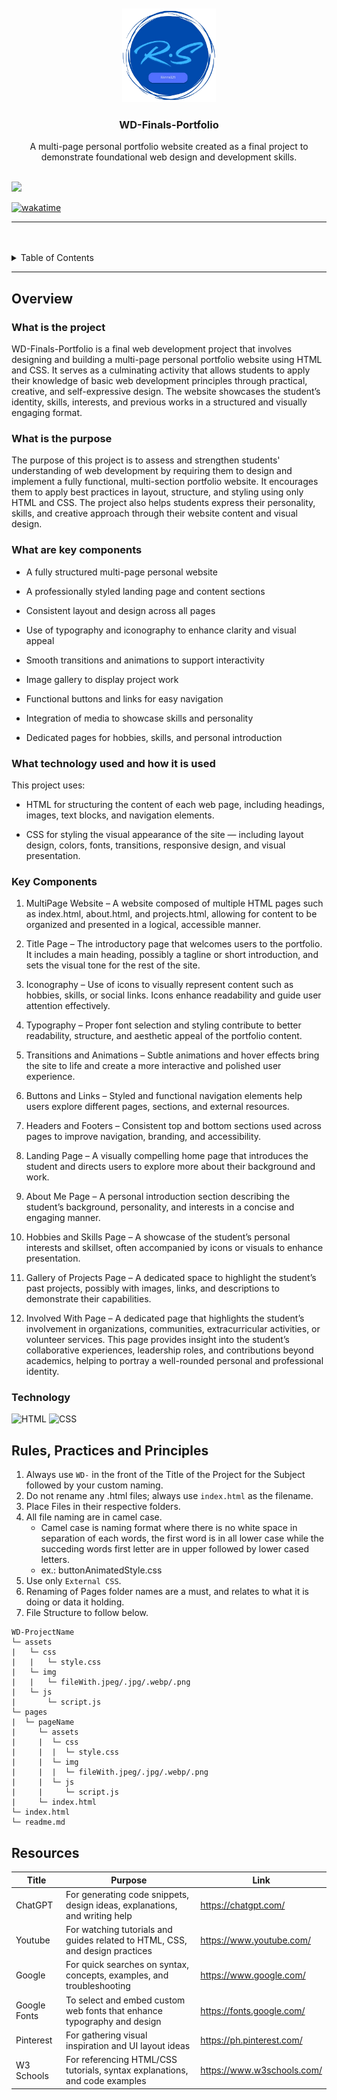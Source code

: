 <a name="readme-top">

<br/>

<br />
<div align="center">
  <a href="https://github.com/Ricco321/">
    <img src="./assets/img/RS_LOGO-removebg-preview.png" alt="RS logo" width="150" height="150">
  </a>
  <h3 align="center">WD-Finals-Portfolio</h3>
</div>
<div align="center">
  A multi-page personal portfolio website created as a final project to demonstrate foundational web design and development skills.
</div>

<br />

![](https://visit-counter.vercel.app/counter.png?page=Ricco321/WD-Finals-Portfolio)

[![wakatime](https://wakatime.com/badge/user/b07c8277-10ac-4d61-b396-e054e69f3d20.svg)](https://wakatime.com/badge/user/018dd99a-4985-4f98-8216-6ca6fe2ce0f8/project/63501637-9a31-42f0-960d-4d0ab47977f8)

---

<br />
<br />

<details>
  <summary>Table of Contents</summary>
  <ol>
    <li>
      <a href="#overview">Overview</a>
      <ol>
        <li>
          <a href="#key-components">Key Components</a>
        </li>
        <li>
          <a href="#technology">Technology</a>
        </li>
      </ol>
    </li>
    <li>
      <a href="#rule,-practices-and-principles">Rules, Practices and Principles</a>
    </li>
    <li>
      <a href="#resources">Resources</a>
    </li>
  </ol>
</details>

---

## Overview


### What is the project

WD-Finals-Portfolio is a final web development project that involves designing and building a multi-page personal portfolio website using HTML and CSS. It serves as a culminating activity that allows students to apply their knowledge of basic web development principles through practical, creative, and self-expressive design. The website showcases the student’s identity, skills, interests, and previous works in a structured and visually engaging format.

### What is the purpose

The purpose of this project is to assess and strengthen students' understanding of web development by requiring them to design and implement a fully functional, multi-section portfolio website. It encourages them to apply best practices in layout, structure, and styling using only HTML and CSS. The project also helps students express their personality, skills, and creative approach through their website content and visual design.



### What are key components
- A fully structured multi-page personal website

- A professionally styled landing page and content sections

- Consistent layout and design across all pages

- Use of typography and iconography to enhance clarity and visual appeal

- Smooth transitions and animations to support interactivity
- Image gallery to display project work

- Functional buttons and links for easy navigation

- Integration of media to showcase skills and personality

- Dedicated pages for hobbies, skills, and personal introduction

### What technology used and how it is used
This project uses:
- HTML for structuring the content of each web page, including headings, images, text blocks, and navigation elements.

- CSS for styling the visual appearance of the site — including layout design, colors, fonts, transitions, responsive design, and visual presentation.

### Key Components
1. MultiPage Website – A website composed of multiple HTML pages such as index.html, about.html, and projects.html, allowing for content to be organized and presented in a logical, accessible manner.

2. Title Page – The introductory page that welcomes users to the portfolio. It includes a main heading, possibly a tagline or short introduction, and sets the visual tone for the rest of the site.

3. Iconography – Use of icons to visually represent content such as hobbies, skills, or social links. Icons enhance readability and guide user attention effectively.

4. Typography – Proper font selection and styling contribute to better readability, structure, and aesthetic appeal of the portfolio content.

5. Transitions and Animations – Subtle animations and hover effects bring the site to life and create a more interactive and polished user experience.

6. Buttons and Links – Styled and functional navigation elements help users explore different pages, sections, and external resources.

7. Headers and Footers – Consistent top and bottom sections used across pages to improve navigation, branding, and accessibility.

8. Landing Page – A visually compelling home page that introduces the student and directs users to explore more about their background and work.

9. About Me Page – A personal introduction section describing the student’s background, personality, and interests in a concise and engaging manner.

10. Hobbies and Skills Page – A showcase of the student’s personal interests and skillset, often accompanied by icons or visuals to enhance presentation.

11. Gallery of Projects Page – A dedicated space to highlight the student’s past projects, possibly with images, links, and descriptions to demonstrate their capabilities.

12. Involved With Page – A dedicated page that highlights the student’s involvement in organizations, communities, extracurricular activities, or volunteer services. This page provides insight into the student’s collaborative experiences, leadership roles, and contributions beyond academics, helping to portray a well-rounded personal and professional identity.

### Technology
![HTML](https://img.shields.io/badge/HTML-E34F26?style=for-the-badge&logo=html5&logoColor=white)
![CSS](https://img.shields.io/badge/CSS-1572B6?style=for-the-badge&logo=css3&logoColor=white)


## Rules, Practices and Principles
1. Always use `WD-` in the front of the Title of the Project for the Subject followed by your custom naming.
2. Do not rename any .html files; always use `index.html` as the filename.
3. Place Files in their respective folders.
4. All file naming are in camel case.
   - Camel case is naming format where there is no white space in separation of each words, the first word is in all lower case while the succeding words first letter are in upper followed by lower cased letters.
   - ex.: buttonAnimatedStyle.css
5. Use only `External CSS`.
6. Renaming of Pages folder names are a must, and relates to what it is doing or data it holding.
7. File Structure to follow below.

```
WD-ProjectName
└─ assets
|   └─ css
|   |   └─ style.css
|   └─ img
|   |   └─ fileWith.jpeg/.jpg/.webp/.png
|   └─ js
|       └─ script.js
└─ pages
|  └─ pageName
|     └─ assets
|     |  └─ css
|     |  |  └─ style.css
|     |  └─ img
|     |  |  └─ fileWith.jpeg/.jpg/.webp/.png
|     |  └─ js
|     |     └─ script.js
|     └─ index.html
└─ index.html
└─ readme.md
```

## Resources

| Title | Purpose | Link |
|-|-|-|
| ChatGPT | For generating code snippets, design ideas, explanations, and writing help |https://chatgpt.com/ |
| Youtube | For watching tutorials and guides related to HTML, CSS, and design practices| https://www.youtube.com/ |
| Google | For quick searches on syntax, concepts, examples, and troubleshooting | https://www.google.com/ |
| Google Fonts | To select and embed custom web fonts that enhance typography and design | https://fonts.google.com/|
| Pinterest | For gathering visual inspiration and UI layout ideas|https://ph.pinterest.com/ |
| W3 Schools | For referencing HTML/CSS tutorials, syntax explanations, and code examples |https://www.w3schools.com/ |
